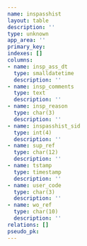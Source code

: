```yaml
---
name: inspasshist
layout: table
description: ''
type: unknown
app_area: ''
primary_key: 
indexes: []
columns:
- name: insp_ass_dt
  type: smalldatetime
  description: ''
- name: insp_comments
  type: text
  description: ''
- name: insp_reason
  type: char(3)
  description: ''
- name: inspasshist_sid
  type: int(4)
  description: ''
- name: sup_ref
  type: char(12)
  description: ''
- name: tstamp
  type: timestamp
  description: ''
- name: user_code
  type: char(3)
  description: ''
- name: wo_ref
  type: char(10)
  description: ''
relations: []
pseudo_pk: 
---
```


